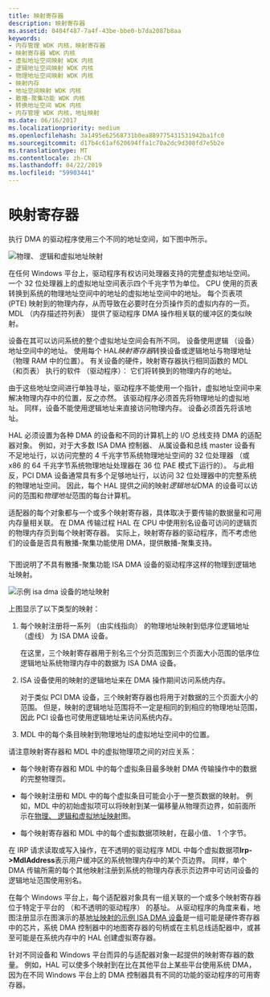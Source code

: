 ```yaml
---
title: 映射寄存器
description: 映射寄存器
ms.assetid: 0404f487-7a4f-43be-bbe0-b7da2087b8aa
keywords:
- 内存管理 WDK 内核，映射寄存器
- 映射寄存器 WDK 内核
- 虚拟地址空间映射 WDK 内核
- 逻辑地址空间映射 WDK 内核
- 物理地址空间映射 WDK 内核
- 映射内存
- 地址空间映射 WDK 内核
- 散播-聚集功能 WDK 内核
- 转换地址空间 WDK 内核
- 内存管理 WDK 内核，地址映射
ms.date: 06/16/2017
ms.localizationpriority: medium
ms.openlocfilehash: 3a1495e62568731b0ea889775431531942ba1fc0
ms.sourcegitcommit: d17b4c61af620694ffa1c70a2dc9d308fd7e5b2e
ms.translationtype: MT
ms.contentlocale: zh-CN
ms.lasthandoff: 04/22/2019
ms.locfileid: "59903441"
---
```

# <a name="map-registers"></a>映射寄存器





执行 DMA 的驱动程序使用三个不同的地址空间，如下图中所示。

![物理、 逻辑和虚拟地址映射](images/3addrspc.png)

在任何 Windows 平台上，驱动程序有权访问处理器支持的完整虚拟地址空间。 一个 32 位处理器上的虚拟地址空间表示四个千兆字节为单位。 CPU 使用的页表转换到系统的物理地址空间中的地址的虚拟地址空间中的地址。 每个页表项 (PTE) 映射到的物理内存，从而导致在必要时在分页操作页的虚拟内存的一页。 MDL （内存描述符列表） 提供了驱动程序 DMA 操作相关联的缓冲区的类似映射。

设备在其可以访问系统的整个虚拟地址空间会有所不同。 设备使用逻辑 （设备） 地址空间中的地址。 使用每个 HAL*映射寄存器*转换设备或逻辑地址与物理地址 （物理 RAM 中的位置）。 有关设备的硬件，映射寄存器执行相同函数的 MDL （和页表） 执行的软件 （驱动程序）： 它们将转换到的物理内存的地址。

由于这些地址空间进行单独寻址，驱动程序不能使用一个指针，虚拟地址空间中来解决物理内存中的位置，反之亦然。 该驱动程序必须首先将物理地址的虚拟地址。 同样，设备不能使用逻辑地址来直接访问物理内存。 设备必须首先将该地址。

HAL 必须设置为各种 DMA 的设备和不同的计算机上的 I/O 总线支持 DMA 的适配器对象。 例如，对于大多数 ISA DMA 控制器、 从属设备和总线 master 设备有不足地址行，以访问完整的 4 千兆字节系统物理地址空间的 32 位处理器 （或 x86 的 64 千兆字节系统物理地址处理器在 36 位 PAE 模式下运行的）。 与此相反，PCI DMA 设备通常具有多个足够地址行，以访问 32 位处理器中的完整系统的物理地址空间。 因此，每个 HAL 提供之间的映射*逻辑地址*DMA 的设备可以访问的范围和*物理地址*范围的每台计算机。

适配器的每个对象都与一个或多个映射寄存器，具体取决于要传输的数据量和可用内存量相关联。 在 DMA 传输过程 HAL 在 CPU 中使用别名设备可访问的逻辑页的物理内存页到每个映射寄存器。 实际上，映射寄存器的驱动程序，而不考虑他们的设备是否具有散播-聚集功能使用 DMA，提供散播-聚集支持。

### <a href="" id="address-mapping-for-a-sample-isa-dma-device"></a>

下图说明了不具有散播-聚集功能 ISA DMA 设备的驱动程序这样的物理到逻辑地址映射。

![示例 isa dma 设备的地址映射](images/3dmapreg.png)

上图显示了以下类型的映射：

1.  每个映射注册将一系列 （由实线指向） 的物理地址映射到低序位逻辑地址 （虚线） 为 ISA DMA 设备。

    在这里，三个映射寄存器用于别名三个分页范围到三个页面大小范围的低序位逻辑地址系统物理内存中的数据为 ISA DMA 设备。

2.  ISA 设备使用的映射的逻辑地址来在 DMA 操作期间访问系统内存。

    对于类似 PCI DMA 设备，三个映射寄存器也将用于对数据的三个页面大小的范围。 但是，映射的逻辑地址范围将不一定是相同的到相应的物理地址范围，因此 PCI 设备也可使用逻辑地址来访问系统内存。

3.  MDL 中的每个条目映射到物理地址的虚拟地址空间中的位置。

请注意映射寄存器和 MDL 中的虚拟物理项之间的对应关系：

-   每个映射寄存器和 MDL 中的每个虚拟条目最多映射 DMA 传输操作中的数据的完整物理页。

-   每个映射注册和 MDL 中的每个虚拟条目可能会小于一整页数据的映射。 例如，MDL 中的初始虚拟项可以将映射到某一偏移量从物理页边界，如前面所示在[物理、 逻辑和虚拟地址映射](#physical-logical-and-virtual-address-mappings)图。

-   每个映射寄存器和 MDL 中的每个虚拟数据项映射，在最小值、 1 个字节。

在 IRP 请求读取或写入操作，在不透明的驱动程序 MDL 中每个虚拟数据项**Irp-&gt;MdlAddress**表示用户缓冲区的系统物理内存中的某个页边界。 同样，单个 DMA 传输所需的每个其他映射注册到系统的物理内存表示页边界中可访问设备的逻辑地址范围使用别名。

在每个 Windows 平台上，每个适配器对象具有一组关联的一个或多个映射寄存器位于特定于平台的 （和不透明的驱动程序） 的基址。 从驱动程序的角度来看，地图注册显示在图演示的基[地址映射的示例 ISA DMA 设备](#address-mapping-for-a-sample-isa-dma-device)是一组可能是硬件寄存器中的芯片，系统 DMA 控制器中的地图寄存器的句柄或在主机总线适配器中，或甚至可能是在系统内存中的 HAL 创建虚拟寄存器。

针对不同设备和 Windows 平台而异的与适配器对象一起提供的映射寄存器的数量。 例如，HAL 可以使多个映射到在比在其他平台上某些平台使用系统 DMA，因为在不同 Windows 平台上的 DMA 控制器具有不同的功能的驱动程序的可用寄存器。

 

 




